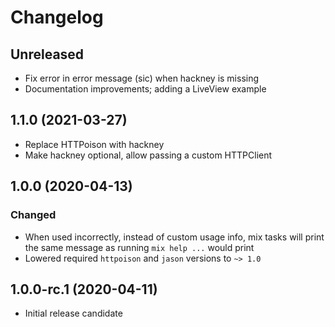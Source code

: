 # Changelog

## Unreleased

- Fix error in error message (sic) when hackney is missing
- Documentation improvements; adding a LiveView example

## 1.1.0 (2021-03-27)

- Replace HTTPoison with hackney
- Make hackney optional, allow passing a custom HTTPClient

## 1.0.0 (2020-04-13)

### Changed
- When used incorrectly, instead of custom usage info, mix tasks will print the same message as running `mix help ...` would print
- Lowered required `httpoison` and `jason` versions to `~> 1.0`

## 1.0.0-rc.1 (2020-04-11)
- Initial release candidate
